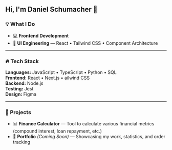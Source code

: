 ## Hi, I'm Daniel Schumacher 👋

### 💡 What I Do

- 💻 **Frontend Development**
- 🎨 **UI Engineering** — React • Tailwind CSS • Component Architecture

---

### 🔥 Tech Stack

**Languages:** JavaScript • TypeScript • Python • SQL  
**Frontend:** React • Next.js • ailwind CSS  
**Backend:** Node.js  
**Testing:** Jest  
**Design:** Figma  

---

### 🚀 Projects

- 📊 **Finance Calculator** — Tool to calculate various financial metrics (compound interest, loan repayment, etc.)  
- 💼 **Portfolio** *(Coming Soon)* — Showcasing my work, statistics, and order tracking


